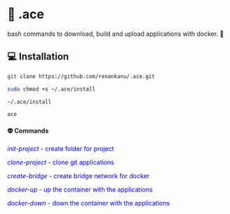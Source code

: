 # :tophat: .ace
bash commands to download, build and upload applications with docker. :wrench:

## :computer: Installation

```bash
git clone https://github.com/renankanu/.ace.git
```

```bash
sudo chmod +x ~/.ace/install
```

```bash
~/.ace/install
```

```bash
ace
```

#### :alien: Commands
<span style="color:blue">*init-project* - create folder for project</span>

<span style="color:blue">*clone-project* - clone git applications</span>

<span style="color:blue">*create-bridge* - create bridge network for docker</span>

<span style="color:blue">*docker-up* - up the container with the applications</span>

<span style="color:blue">*docker-down* - down the container with the applications</span>